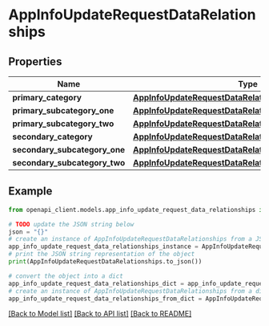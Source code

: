 # AppInfoUpdateRequestDataRelationships


## Properties

Name | Type | Description | Notes
------------ | ------------- | ------------- | -------------
**primary_category** | [**AppInfoUpdateRequestDataRelationshipsPrimaryCategory**](AppInfoUpdateRequestDataRelationshipsPrimaryCategory.md) |  | [optional] 
**primary_subcategory_one** | [**AppInfoUpdateRequestDataRelationshipsPrimaryCategory**](AppInfoUpdateRequestDataRelationshipsPrimaryCategory.md) |  | [optional] 
**primary_subcategory_two** | [**AppInfoUpdateRequestDataRelationshipsPrimaryCategory**](AppInfoUpdateRequestDataRelationshipsPrimaryCategory.md) |  | [optional] 
**secondary_category** | [**AppInfoUpdateRequestDataRelationshipsPrimaryCategory**](AppInfoUpdateRequestDataRelationshipsPrimaryCategory.md) |  | [optional] 
**secondary_subcategory_one** | [**AppInfoUpdateRequestDataRelationshipsPrimaryCategory**](AppInfoUpdateRequestDataRelationshipsPrimaryCategory.md) |  | [optional] 
**secondary_subcategory_two** | [**AppInfoUpdateRequestDataRelationshipsPrimaryCategory**](AppInfoUpdateRequestDataRelationshipsPrimaryCategory.md) |  | [optional] 

## Example

```python
from openapi_client.models.app_info_update_request_data_relationships import AppInfoUpdateRequestDataRelationships

# TODO update the JSON string below
json = "{}"
# create an instance of AppInfoUpdateRequestDataRelationships from a JSON string
app_info_update_request_data_relationships_instance = AppInfoUpdateRequestDataRelationships.from_json(json)
# print the JSON string representation of the object
print(AppInfoUpdateRequestDataRelationships.to_json())

# convert the object into a dict
app_info_update_request_data_relationships_dict = app_info_update_request_data_relationships_instance.to_dict()
# create an instance of AppInfoUpdateRequestDataRelationships from a dict
app_info_update_request_data_relationships_from_dict = AppInfoUpdateRequestDataRelationships.from_dict(app_info_update_request_data_relationships_dict)
```
[[Back to Model list]](../README.md#documentation-for-models) [[Back to API list]](../README.md#documentation-for-api-endpoints) [[Back to README]](../README.md)


